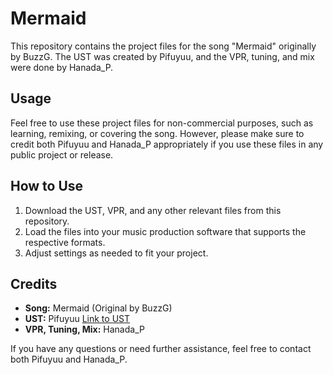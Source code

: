 # Mermaid

This repository contains the project files for the song "Mermaid" originally by BuzzG. The UST was created by Pifuyuu, and the VPR, tuning, and mix were done by Hanada_P.

## Usage

Feel free to use these project files for non-commercial purposes, such as learning, remixing, or covering the song. However, please make sure to credit both Pifuyuu and Hanada_P appropriately if you use these files in any public project or release.

## How to Use

1. Download the UST, VPR, and any other relevant files from this repository.
2. Load the files into your music production software that supports the respective formats.
3. Adjust settings as needed to fit your project.

## Credits

- **Song:** Mermaid (Original by BuzzG)
- **UST:** Pifuyuu [Link to UST](https://www.nicovideo.jp/watch/sm36689523)
- **VPR, Tuning, Mix:** Hanada_P

If you have any questions or need further assistance, feel free to contact both Pifuyuu and Hanada_P.

